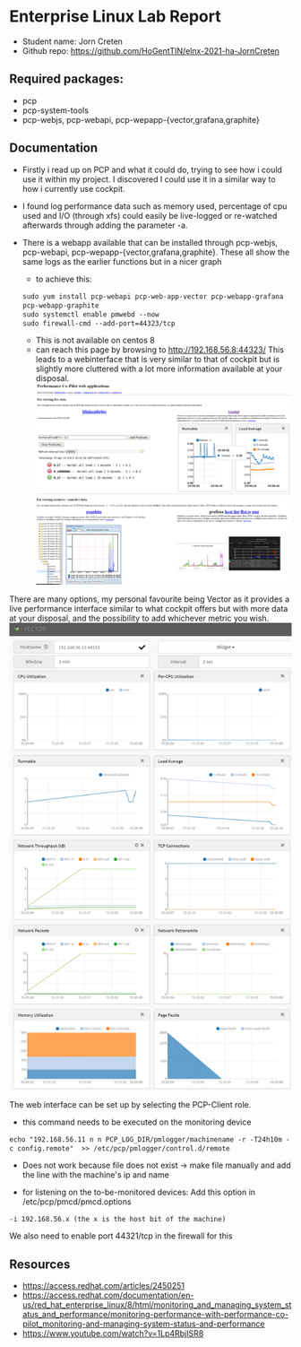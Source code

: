 # Enterprise Linux Lab Report

- Student name: Jorn Creten
- Github repo: <https://github.com/HoGentTIN/elnx-2021-ha-JornCreten>

## Required packages:
- pcp
- pcp-system-tools
- pcp-webjs, pcp-webapi, pcp-wepapp-{vector,grafana,graphite}

## Documentation
- Firstly i read up on PCP and what it could do, trying to see how i could use it within my project. I discovered I could use it in a similar way to how i currently use cockpit.

- I found log performance data such as memory used, percentage of cpu used and I/O (through xfs) could easily be live-logged or re-watched afterwards through adding the parameter -a.

- There is a webapp available that can be installed through pcp-webjs, pcp-webapi, pcp-wepapp-{vector,grafana,graphite}. These all show the same logs as the earlier functions but in a nicer graph 
    - to achieve this: 
    ```
    sudo yum install pcp-webapi pcp-web-app-vector pcp-webapp-grafana pcp-webapp-graphite
    sudo systemctl enable pmwebd --now
    sudo firewall-cmd --add-port=44323/tcp
    ```
    - This is not available on centos 8
    - can reach this page by browsing to http://192.168.56.8:44323/
This leads to a webinterface that is very similar to that of cockpit but is slightly more cluttered with a lot more information available at your disposal.
![Webint1](Testreports/PcPWebInterface.png)
![Webint2](Testreports/PcPWebInterface2.png)

There are many options, my personal favourite being Vector as it provides a live performance interface similar to what cockpit offers but with more data at your disposal, and the possibility to add whichever metric you wish.
![Vector](Testreports/Vector.png)

The web interface can be set up by selecting the PCP-Client role.

-   this command needs to be executed on the monitoring device
```
echo "192.168.56.11 n n PCP_LOG_DIR/pmlogger/machinename -r -T24h10m -c config.remote"  >> /etc/pcp/pmlogger/control.d/remote
```
- Does not work because file does not exist -> make file manually and add the line with the machine's ip and name



- for listening on the to-be-monitored devices:
Add this option in /etc/pcp/pmcd/pmcd.options
```
-i 192.168.56.x (the x is the host bit of the machine)
```
We also need to enable port 44321/tcp in the firewall for this


## Resources

- <https://access.redhat.com/articles/2450251>
- <https://access.redhat.com/documentation/en-us/red_hat_enterprise_linux/8/html/monitoring_and_managing_system_status_and_performance/monitoring-performance-with-performance-co-pilot_monitoring-and-managing-system-status-and-performance>
- <https://www.youtube.com/watch?v=1Lp4RbjISR8>
